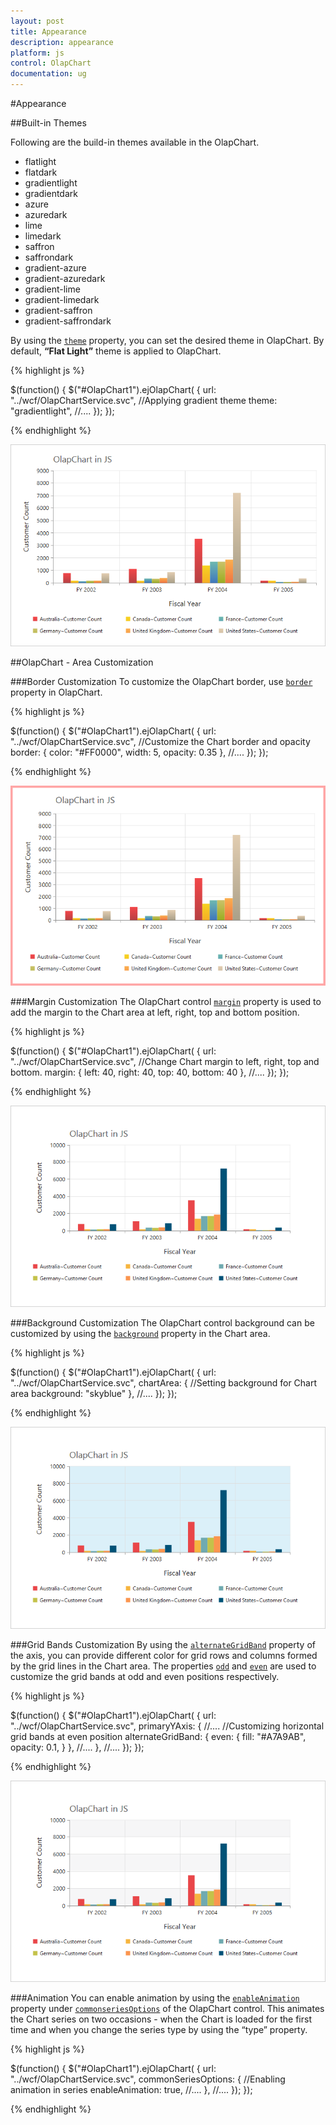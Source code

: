 ```yaml
---
layout: post
title: Appearance
description: appearance
platform: js
control: OlapChart
documentation: ug
---
```


#Appearance

##Built-in Themes

Following are the build-in themes available in the OlapChart.

* flatlight
* flatdark
* gradientlight
* gradientdark
* azure
* azuredark
* lime
* limedark
* saffron
* saffrondark
* gradient-azure
* gradient-azuredark
* gradient-lime
* gradient-limedark
* gradient-saffron
* gradient-saffrondark

By using the [`theme`](/js/api/ejchart#members:theme) property, you can set the desired theme in OlapChart. By default, **“Flat Light”** theme is applied to OlapChart.

{% highlight js %}

$(function()
{
    $("#OlapChart1").ejOlapChart(
    {
        url: "../wcf/OlapChartService.svc",
        //Applying gradient theme
        theme: "gradientlight",
        //....
    });
});

{% endhighlight %}

![](Appearance_images/themes.png)

##OlapChart - Area Customization

###Border Customization
To customize the OlapChart border, use [`border`](/js/api/ejchart#members:border) property in OlapChart.

{% highlight js %}

$(function()
{
    $("#OlapChart1").ejOlapChart(
    {
        url: "../wcf/OlapChartService.svc",
        //Customize the Chart border and opacity
        border:
        {
            color: "#FF0000",
            width: 5,
            opacity: 0.35
        },
        //....
    });
});

{% endhighlight %}

![](Appearance_images/bordercustomize.png)

###Margin Customization
The OlapChart control [`margin`](/js/api/ejchart#members:margin) property is used to add the margin to the Chart area at left, right, top and bottom position.

{% highlight js %}

$(function()
{
    $("#OlapChart1").ejOlapChart(
    {
        url: "../wcf/OlapChartService.svc",
        //Change Chart margin to left, right, top and bottom.
        margin:
        {
            left: 40,
            right: 40,
            top: 40,
            bottom: 40
        },
        //....
    });
});

{% endhighlight %}

![](Appearance_images/margincustomize.png)

###Background Customization
The OlapChart control background can be customized by using the [`background`](/js/api/ejchart#members:chartarea-background) property in the Chart area.

{% highlight js %}

$(function()
{
    $("#OlapChart1").ejOlapChart(
    {
        url: "../wcf/OlapChartService.svc",
        chartArea:
        {
            //Setting background for Chart area
            background: "skyblue"
        },
        //....
    });
});

{% endhighlight %}

![](Appearance_images/backgroundcutomize.png)

###Grid Bands Customization
By using the [`alternateGridBand`](/js/api/ejchart#members:primaryxaxis-alternategridband) property of the axis, you can provide different color for grid rows and columns formed by the grid lines in the Chart area. The properties [`odd`](/js/api/ejchart#members:primaryyaxis-alternategridband-odd) and [`even`](/js/api/ejchart#members:primaryyaxis-alternategridband-even) are used to customize the grid bands at odd and even positions respectively.

{% highlight js %}

$(function()
{
    $("#OlapChart1").ejOlapChart(
    {
        url: "../wcf/OlapChartService.svc",
        primaryYAxis:
        {
            //....
            //Customizing horizontal grid bands at even position
            alternateGridBand:
            {
                even:
                {
                    fill: "#A7A9AB",
                    opacity: 0.1,
                }
            },
            //....
        },
        //....
    });
});

{% endhighlight %}

![](Appearance_images/gridbands.png)

###Animation
You can enable animation by using the [`enableAnimation`](/js/api/ejchart#members:commonseriesoptions-enableanimation) property under [`commonseriesOptions`](/js/api/ejchart#members:commonseriesoptions) of the OlapChart control. This animates the Chart series on two occasions - when the Chart is loaded for the first time and when you change the series type by using the “type” property.

{% highlight js %}

$(function()
{
    $("#OlapChart1").ejOlapChart(
    {
        url: "../wcf/OlapChartService.svc",
        commonSeriesOptions:
        {
            //Enabling animation in series
            enableAnimation: true,
            //....
        },
        //....
    });
});

{% endhighlight %}
